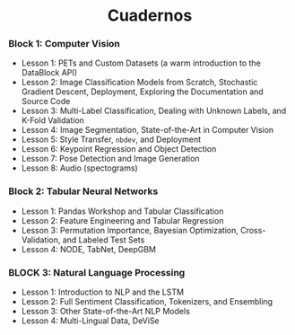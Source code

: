 <h1 align="center">Cuadernos</h1>


### Block 1: Computer Vision
  - Lesson 1: PETs and Custom Datasets (a warm introduction to the DataBlock API)
  - Lesson 2: Image Classification Models from Scratch, Stochastic Gradient Descent, Deployment, Exploring the Documentation and Source Code
  - Lesson 3: Multi-Label Classification, Dealing with Unknown Labels, and K-Fold Validation
  - Lesson 4: Image Segmentation, State-of-the-Art in Computer Vision
  - Lesson 5: Style Transfer, `nbdev`, and Deployment
  - Lesson 6: Keypoint Regression and Object Detection
  - Lesson 7: Pose Detection and Image Generation
  - Lesson 8: Audio (spectograms)

### Block 2: Tabular Neural Networks
  - Lesson 1: Pandas Workshop and Tabular Classification
  - Lesson 2: Feature Engineering and Tabular Regression
  - Lesson 3: Permutation Importance, Bayesian Optimization, Cross-Validation, and Labeled Test Sets
  - Lesson 4: NODE, TabNet, DeepGBM

### BLOCK 3: Natural Language Processing
  - Lesson 1: Introduction to NLP and the LSTM
  - Lesson 2: Full Sentiment Classification, Tokenizers, and Ensembling
  - Lesson 3: Other State-of-the-Art NLP Models
  - Lesson 4: Multi-Lingual Data, DeViSe